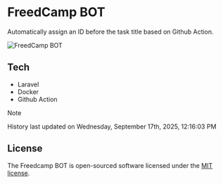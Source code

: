 # FreedCamp BOT

Automatically assign an ID before the task title based on Github Action.

![FreedCamp BOT](https://repository-images.githubusercontent.com/737932867/7d34798b-2680-471c-b089-a78a718d3d6a)

## Tech

- Laravel
- Docker
- Github Action

> [!NOTE]  
> History last updated on Wednesday, September 17th, 2025, 12:16:03 PM

## License

The Freedcamp BOT is open-sourced software licensed under the [MIT license](https://opensource.org/licenses/MIT).
